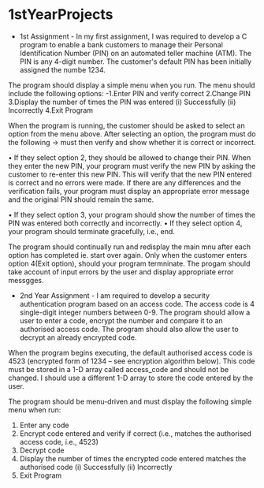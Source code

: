 # 1stYearProjects 

- 1st Assignment -
In my first assignment, I was required to develop a C program to enable a bank customers to manage their Personal Identification Number (PIN) on an automated teller machine (ATM). The PIN is any 4-digit number. The customer's default PIN has been initially assigned the numbe 1234.

The program should display a simple menu when you run. The menu should include the following options: -1.Enter PIN and verify correct
          2.Change PIN
          3.Display the number of times the PIN was entered (i) Successfully (ii) Incorrectly
          4.Exit Program

          
When the program is running, the customer should be asked to select an option from the menu above. After selecting an option, the program must do the following -> 
must then verify and show whether it is correct or incorrect.

• If they select option 2, they should be allowed to change their PIN. When
they enter the new PIN, your program must verify the new PIN by asking the
customer to re-enter this new PIN. This will verify that the new PIN entered
is correct and no errors were made. If there are any differences and the
verification fails, your program must display an appropriate error message
and the original PIN should remain the same.

• If they select option 3, your program should show the number of times the
PIN was entered both correctly and incorrectly.
• If they select option 4, your program should terminate gracefully, i.e., end.

The program should continually run and redisplay the main mnu after each option has completed ie. start over again. Only when the customer enters option 4(Exit option), should your program termninate. 
The progam should take account of input errors by the user and display appropriate error messgges.


- 2nd Year Assignment - 
I am required to develop a security authentication program based on an access
code. The access code is 4 single-digit integer numbers between 0-9. The program
should allow a user to enter a code, encrypt the number and compare it to an
authorised access code. The program should also allow the user to decrypt an already
encrypted code.

When the program begins executing, the default authorised access code is 4523
(encrypted form of 1234 – see encryption algorithm below). This code must be stored
in a 1-D array called access_code and should not be changed. I should use a
different 1-D array to store the code entered by the user.

The program should be menu-driven and must display the following simple menu
when run:
1. Enter any code
2. Encrypt code entered and verify if correct (i.e., matches the authorised access
code, i.e., 4523)
3. Decrypt code
4. Display the number of times the encrypted code entered matches the
authorised code (i) Successfully (ii) Incorrectly
5. Exit Program

